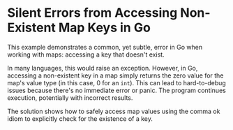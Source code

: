 # Silent Errors from Accessing Non-Existent Map Keys in Go

This example demonstrates a common, yet subtle, error in Go when working with maps: accessing a key that doesn't exist.

In many languages, this would raise an exception. However, in Go, accessing a non-existent key in a map simply returns the zero value for the map's value type (in this case, 0 for an `int`). This can lead to hard-to-debug issues because there's no immediate error or panic.  The program continues execution, potentially with incorrect results.

The solution shows how to safely access map values using the comma ok idiom to explicitly check for the existence of a key.